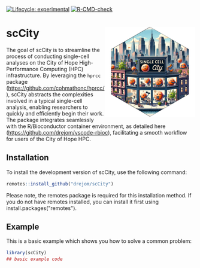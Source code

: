 <!-- badges: start -->

[![Lifecycle: experimental](https://img.shields.io/badge/lifecycle-experimental-orange.svg)](https://lifecycle.r-lib.org/articles/stages.html#experimental) [![R-CMD-check](https://github.com/drejom/scCity/actions/workflows/R-CMD-check.yaml/badge.svg)](https://github.com/drejom/scCity/actions/workflows/R-CMD-check.yaml)

<!-- badges: end -->

# scCity <img src="man/figures/logo.png" align="right" height="240"/>

The goal of scCity is to streamline the process of conducting single-cell analyses on the City of Hope High-Performance Computing (HPC) infrastructure. By leveraging the `hprcc` package (https://github.com/cohmathonc/hprcc/), scCity abstracts the complexities involved in a typical single-cell analysis, enabling researchers to quickly and efficiently begin their work. The package integrates seamlessly with the R/Bioconductor container environment, as detailed here (https://github.com/drejom/vscode-rbioc), facilitating a smooth workflow for users of the City of Hope HPC.

## Installation

To install the development version of scCity, use the following command:

``` r
remotes::install_github("drejom/scCity")
```
Please note, the remotes package is required for this installation method. If you do not have remotes installed, you can install it first using install.packages("remotes").

## Example

This is a basic example which shows you how to solve a common problem:

``` r
library(scCity)
## basic example code
```
